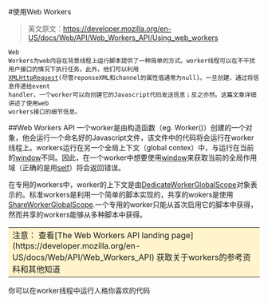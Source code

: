 #使用Web Workers
> 英文原文：https://developer.mozilla.org/en-US/docs/Web/API/Web_Workers_API/Using_web_workers

<code>Web Workers为web内容在背景线程上运行脚本提供了一种简单的方式。worker线程可以在不干扰用户接口的情况下执行任务。此外，他们可以利用
[XMLHttpRequest](https://developer.mozilla.org/en-US/docs/Mozilla/Tech/XPCOM/Reference/Interface/nsIXMLHttpRequest)(尽管reponseXML和channel的属性值通常为null)。一旦创建，通过将信息传递给event handler，一个worker可以向创建它的Javascript代码发送信息；反之亦然。这篇文章详细讲述了使用web workers接口的细节信息。</code>

##Web Workers API
一个worker是由构造函数（eg. Worker()）创建的一个对象，他会运行一个命名好的Javascript文件，该文件中的代码将会运行在worker线程上。workers运行在另一个全局上下文（global contex）中，与运行在当前的[window](https://developer.mozilla.org/en-US/docs/Web/API/Window)不同。因此，在一个worker中想要使用[window](https://developer.mozilla.org/en-US/docs/Web/API/Window)来获取当前的全局作用域（正确的是用[self](https://developer.mozilla.org/en-US/docs/Web/API/Window/self)）将会返回错误。

在专用的workers中，worker的上下文是由[DedicateWorkerGlobalScope](https://developer.mozilla.org/en-US/docs/Web/API/DedicatedWorkerGlobalScope)对象表示的。标准workers是利用一个简单的脚本实现的，共享的wokers是使用[ShareWorkerGlobalScope](https://developer.mozilla.org/en-US/docs/Web/API/SharedWorkerGlobalScope).一个专用的worker只能从首次启用它的脚本中获得，然而共享的workers能够从多种脚本中获得。

<table><tr><td bgcolor=#FFF4CC>注意： 查看[The Web Workers API landing page](https://developer.mozilla.org/en-US/docs/Web/API/Web_Workers_API) 获取关于workers的参考资料和其他知道</td></tr></table>


你可以在worker线程中运行人格你喜欢的代码
